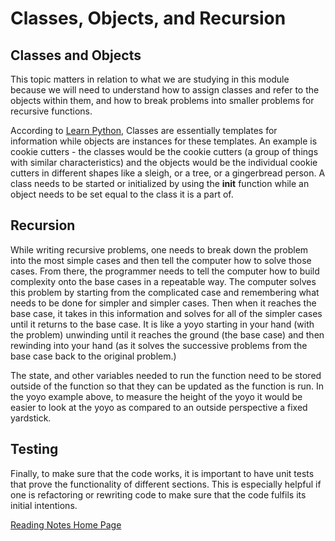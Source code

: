 # Classes, Objects, and Recursion

## Classes and Objects

This topic matters in relation to what we are studying in this module because we will need to understand how to assign classes and refer to the objects within them, and how to break problems into smaller problems for recursive functions.

According to [Learn Python](https://www.learnpython.org/en/Classes_and_Objects), Classes are essentially templates for information while objects are instances for these templates. An example is cookie cutters - the classes would be the cookie cutters (a group of things with similar characteristics) and the objects would be the individual cookie cutters in different shapes like a sleigh, or a tree, or a gingerbread person. A class needs to be started or initialized by using the __init__ function while an object needs to be set equal to the class it is a part of.

## Recursion

While writing recursive problems, one needs to break down the problem into the most simple cases and then tell the computer how to solve those cases. From there, the programmer needs to tell the computer how to build complexity onto the base cases in a repeatable way. The computer solves this problem by starting from the complicated case and remembering what needs to be done for simpler and simpler cases. Then when it reaches the base case, it takes in this information and solves for all of the simpler cases until it returns to the base case. It is like a yoyo starting in your hand (with the problem) unwinding until it reaches the ground (the base case) and then rewinding into your hand (as it solves the successive problems from the base case back to the original problem.)

The state, and other variables needed to run the function need to be stored outside of the function so that they can be updated as the function is run. In the yoyo example above, to measure the height of the yoyo it would be easier to look at the yoyo as compared to an outside perspective a fixed yardstick.

## Testing

Finally, to make sure that the code works, it is important to have unit tests that prove the functionality of different sections. This is especially helpful if one is refactoring or rewriting code to make sure that the code fulfils its initial intentions.

[Reading Notes Home Page](README.md)